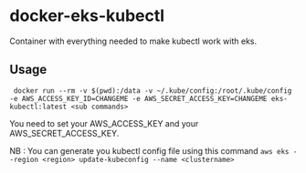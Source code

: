 # docker-eks-kubectl

Container with everything needed to make kubectl work with eks.

## Usage 
```
 docker run --rm -v $(pwd):/data -v ~/.kube/config:/root/.kube/config -e AWS_ACCESS_KEY_ID=CHANGEME -e AWS_SECRET_ACCESS_KEY=CHANGEME eks-kubectl:latest <sub commands>
```

You need to set your AWS_ACCESS_KEY and your AWS_SECRET_ACCESS_KEY. 

NB : You can generate you kubectl config file using this command `aws eks --region <region> update-kubeconfig --name <clustername>`
